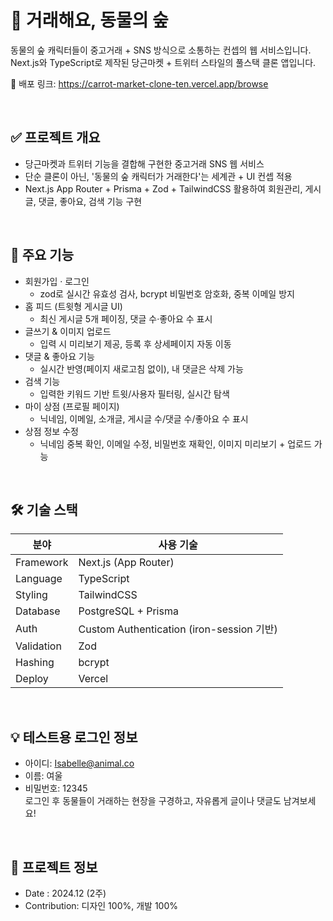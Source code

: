 # 🍃 거래해요, 동물의 숲

동물의 숲 캐릭터들이 중고거래 + SNS 방식으로 소통하는 컨셉의 웹 서비스입니다.
Next.js와 TypeScript로 제작된 당근마켓 + 트위터 스타일의 풀스택 클론 앱입니다.

🔗 배포 링크: https://carrot-market-clone-ten.vercel.app/browse


<br/>

## ✅ 프로젝트 개요

- 당근마켓과 트위터 기능을 결합해 구현한 중고거래 SNS 웹 서비스
- 단순 클론이 아닌, '동물의 숲 캐릭터가 거래한다'는 세계관 + UI 컨셉 적용
- Next.js App Router + Prisma + Zod + TailwindCSS 활용하여 회원관리, 게시글, 댓글, 좋아요, 검색 기능 구현

<br/>

## 📌 주요 기능

- 회원가입 · 로그인
  - zod로 실시간 유효성 검사, bcrypt 비밀번호 암호화, 중복 이메일 방지
- 홈 피드 (트윗형 게시글 UI)
  - 최신 게시글 5개 페이징, 댓글 수·좋아요 수 표시
- 글쓰기 & 이미지 업로드
  - 입력 시 미리보기 제공, 등록 후 상세페이지 자동 이동
- 댓글 & 좋아요 기능
  - 실시간 반영(페이지 새로고침 없이), 내 댓글은 삭제 가능
- 검색 기능
  - 입력한 키워드 기반 트윗/사용자 필터링, 실시간 탐색
- 마이 상점 (프로필 페이지)
  - 닉네임, 이메일, 소개글, 게시글 수/댓글 수/좋아요 수 표시
- 상점 정보 수정
  - 닉네임 중복 확인, 이메일 수정, 비밀번호 재확인, 이미지 미리보기 + 업로드 가능

<br/>


## 🛠 기술 스택
| 분야         | 사용 기술                                |
|--------------|-------------------------------------------|
| Framework    | Next.js (App Router)                     |
| Language     | TypeScript                               |
| Styling      | TailwindCSS                              |
| Database     | PostgreSQL + Prisma                      |
| Auth         | Custom Authentication (iron-session 기반)|
| Validation   | Zod                                       |
| Hashing      | bcrypt                                    |
| Deploy       | Vercel                                    |


<br/>

## 💡 테스트용 로그인 정보  
- 아이디: Isabelle@animal.co
- 이름: 여울
- 비밀번호: 12345  
로그인 후 동물들이 거래하는 현장을 구경하고, 자유롭게 글이나 댓글도 남겨보세요!

<br/>

## 📅 프로젝트 정보

- Date : 2024.12 (2주)
- Contribution: 디자인 100%, 개발 100%                                                                                
